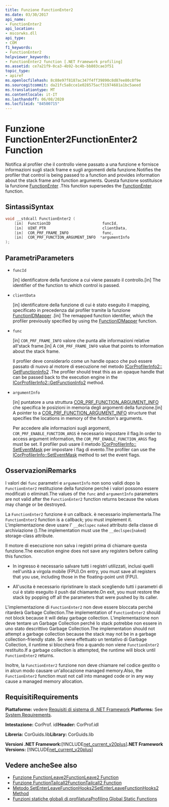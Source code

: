 ```yaml
---
title: Funzione FunctionEnter2
ms.date: 03/30/2017
api_name:
- FunctionEnter2
api_location:
- mscorwks.dll
api_type:
- COM
f1_keywords:
- FunctionEnter2
helpviewer_keywords:
- FunctionEnter2 function [.NET Framework profiling]
ms.assetid: ce7a21f9-0ca3-4b92-bc4b-bb803cae3f51
topic_type:
- apiref
ms.openlocfilehash: 8c88e97f8187ac347f4ff39890c8d87ee80c8f9e
ms.sourcegitcommit: da21fc5a8cce1e028575acf31974681a1bc5aeed
ms.translationtype: MT
ms.contentlocale: it-IT
ms.lasthandoff: 06/08/2020
ms.locfileid: "84500715"
---
```

# <a name="functionenter2-function"></a><span data-ttu-id="9fd0c-102">Funzione FunctionEnter2</span><span class="sxs-lookup"><span data-stu-id="9fd0c-102">FunctionEnter2 Function</span></span>
<span data-ttu-id="9fd0c-103">Notifica al profiler che il controllo viene passato a una funzione e fornisce informazioni sugli stack frame e sugli argomenti della funzione.</span><span class="sxs-lookup"><span data-stu-id="9fd0c-103">Notifies the profiler that control is being passed to a function and provides information about the stack frame and function arguments.</span></span> <span data-ttu-id="9fd0c-104">Questa funzione sostituisce la funzione [FunctionEnter](functionenter-function.md) .</span><span class="sxs-lookup"><span data-stu-id="9fd0c-104">This function supersedes the [FunctionEnter](functionenter-function.md) function.</span></span>  
  
## <a name="syntax"></a><span data-ttu-id="9fd0c-105">Sintassi</span><span class="sxs-lookup"><span data-stu-id="9fd0c-105">Syntax</span></span>  
  
```cpp  
void __stdcall FunctionEnter2 (  
    [in]  FunctionID                       funcId,
    [in]  UINT_PTR                         clientData,
    [in]  COR_PRF_FRAME_INFO               func,
    [in]  COR_PRF_FUNCTION_ARGUMENT_INFO  *argumentInfo  
);  
```  
  
## <a name="parameters"></a><span data-ttu-id="9fd0c-106">Parametri</span><span class="sxs-lookup"><span data-stu-id="9fd0c-106">Parameters</span></span>

- `funcId`

  <span data-ttu-id="9fd0c-107">\[in] identificatore della funzione a cui viene passato il controllo.</span><span class="sxs-lookup"><span data-stu-id="9fd0c-107">\[in] The identifier of the function to which control is passed.</span></span>

- `clientData`

  <span data-ttu-id="9fd0c-108">\[in] identificatore della funzione di cui è stato eseguito il mapping, specificato in precedenza dal profiler tramite la funzione [FunctionIDMapper](functionidmapper-function.md) .</span><span class="sxs-lookup"><span data-stu-id="9fd0c-108">\[in] The remapped function identifier, which the profiler previously specified by using the [FunctionIDMapper](functionidmapper-function.md) function.</span></span>
  
- `func`

  <span data-ttu-id="9fd0c-109">\[in] `COR_PRF_FRAME_INFO` valore che punta alle informazioni relative all'stack frame.</span><span class="sxs-lookup"><span data-stu-id="9fd0c-109">\[in] A `COR_PRF_FRAME_INFO` value that points to information about the stack frame.</span></span>
  
  <span data-ttu-id="9fd0c-110">Il profiler deve considerarlo come un handle opaco che può essere passato di nuovo al motore di esecuzione nel metodo [ICorProfilerInfo2:: GetFunctionInfo2](icorprofilerinfo2-getfunctioninfo2-method.md) .</span><span class="sxs-lookup"><span data-stu-id="9fd0c-110">The profiler should treat this as an opaque handle that can be passed back to the execution engine in the [ICorProfilerInfo2::GetFunctionInfo2](icorprofilerinfo2-getfunctioninfo2-method.md) method.</span></span>  
  
- `argumentInfo`

  <span data-ttu-id="9fd0c-111">\[in] puntatore a una struttura [COR_PRF_FUNCTION_ARGUMENT_INFO](cor-prf-function-argument-info-structure.md) che specifica le posizioni in memoria degli argomenti della funzione.</span><span class="sxs-lookup"><span data-stu-id="9fd0c-111">\[in] A pointer to a [COR_PRF_FUNCTION_ARGUMENT_INFO](cor-prf-function-argument-info-structure.md) structure that specifies the locations in memory of the function's arguments.</span></span>

  <span data-ttu-id="9fd0c-112">Per accedere alle informazioni sugli argomenti, `COR_PRF_ENABLE_FUNCTION_ARGS` è necessario impostare il flag.</span><span class="sxs-lookup"><span data-stu-id="9fd0c-112">In order to access argument information, the `COR_PRF_ENABLE_FUNCTION_ARGS` flag must be set.</span></span> <span data-ttu-id="9fd0c-113">Il profiler può usare il metodo [ICorProfilerInfo:: SetEventMask](icorprofilerinfo-seteventmask-method.md) per impostare i flag di evento.</span><span class="sxs-lookup"><span data-stu-id="9fd0c-113">The profiler can use the [ICorProfilerInfo::SetEventMask](icorprofilerinfo-seteventmask-method.md) method to set the event flags.</span></span>

## <a name="remarks"></a><span data-ttu-id="9fd0c-114">Osservazioni</span><span class="sxs-lookup"><span data-stu-id="9fd0c-114">Remarks</span></span>  
 <span data-ttu-id="9fd0c-115">I valori dei `func` parametri e `argumentInfo` non sono validi dopo la `FunctionEnter2` restituzione della funzione perché i valori possono essere modificati o eliminati.</span><span class="sxs-lookup"><span data-stu-id="9fd0c-115">The values of the `func` and `argumentInfo` parameters are not valid after the `FunctionEnter2` function returns because the values may change or be destroyed.</span></span>  
  
 <span data-ttu-id="9fd0c-116">La `FunctionEnter2` funzione è un callback. è necessario implementarla.</span><span class="sxs-lookup"><span data-stu-id="9fd0c-116">The `FunctionEnter2` function is a callback; you must implement it.</span></span> <span data-ttu-id="9fd0c-117">L'implementazione deve usare l' `__declspec` `naked` attributo della classe di archiviazione ().</span><span class="sxs-lookup"><span data-stu-id="9fd0c-117">The implementation must use the `__declspec`(`naked`) storage-class attribute.</span></span>  
  
 <span data-ttu-id="9fd0c-118">Il motore di esecuzione non salva i registri prima di chiamare questa funzione.</span><span class="sxs-lookup"><span data-stu-id="9fd0c-118">The execution engine does not save any registers before calling this function.</span></span>  
  
- <span data-ttu-id="9fd0c-119">In ingresso è necessario salvare tutti i registri utilizzati, inclusi quelli nell'unità a virgola mobile (FPU).</span><span class="sxs-lookup"><span data-stu-id="9fd0c-119">On entry, you must save all registers that you use, including those in the floating-point unit (FPU).</span></span>  
  
- <span data-ttu-id="9fd0c-120">All'uscita è necessario ripristinare lo stack scegliendo tutti i parametri di cui è stato eseguito il push dal chiamante.</span><span class="sxs-lookup"><span data-stu-id="9fd0c-120">On exit, you must restore the stack by popping off all the parameters that were pushed by its caller.</span></span>  
  
 <span data-ttu-id="9fd0c-121">L'implementazione di `FunctionEnter2` non deve essere bloccata perché ritarderà Garbage Collection.</span><span class="sxs-lookup"><span data-stu-id="9fd0c-121">The implementation of `FunctionEnter2` should not block because it will delay garbage collection.</span></span> <span data-ttu-id="9fd0c-122">L'implementazione non deve tentare un Garbage Collection perché lo stack potrebbe non essere in uno stato descrittivo Garbage Collection.</span><span class="sxs-lookup"><span data-stu-id="9fd0c-122">The implementation should not attempt a garbage collection because the stack may not be in a garbage collection-friendly state.</span></span> <span data-ttu-id="9fd0c-123">Se viene effettuato un tentativo di Garbage Collection, il runtime si bloccherà fino a quando non viene `FunctionEnter2` restituito.</span><span class="sxs-lookup"><span data-stu-id="9fd0c-123">If a garbage collection is attempted, the runtime will block until `FunctionEnter2` returns.</span></span>  
  
 <span data-ttu-id="9fd0c-124">Inoltre, la `FunctionEnter2` funzione non deve chiamare nel codice gestito o in alcun modo causare un'allocazione managed memory.</span><span class="sxs-lookup"><span data-stu-id="9fd0c-124">Also, the `FunctionEnter2` function must not call into managed code or in any way cause a managed memory allocation.</span></span>  
  
## <a name="requirements"></a><span data-ttu-id="9fd0c-125">Requisiti</span><span class="sxs-lookup"><span data-stu-id="9fd0c-125">Requirements</span></span>  
 <span data-ttu-id="9fd0c-126">**Piattaforme:** vedere [Requisiti di sistema di .NET Framework](../../get-started/system-requirements.md).</span><span class="sxs-lookup"><span data-stu-id="9fd0c-126">**Platforms:** See [System Requirements](../../get-started/system-requirements.md).</span></span>  
  
 <span data-ttu-id="9fd0c-127">**Intestazione:** CorProf. idl</span><span class="sxs-lookup"><span data-stu-id="9fd0c-127">**Header:** CorProf.idl</span></span>  
  
 <span data-ttu-id="9fd0c-128">**Libreria:** CorGuids.lib</span><span class="sxs-lookup"><span data-stu-id="9fd0c-128">**Library:** CorGuids.lib</span></span>  
  
 <span data-ttu-id="9fd0c-129">**Versioni .NET Framework:**[!INCLUDE[net_current_v20plus](../../../../includes/net-current-v20plus-md.md)]</span><span class="sxs-lookup"><span data-stu-id="9fd0c-129">**.NET Framework Versions:** [!INCLUDE[net_current_v20plus](../../../../includes/net-current-v20plus-md.md)]</span></span>  
  
## <a name="see-also"></a><span data-ttu-id="9fd0c-130">Vedere anche</span><span class="sxs-lookup"><span data-stu-id="9fd0c-130">See also</span></span>

- [<span data-ttu-id="9fd0c-131">Funzione FunctionLeave2</span><span class="sxs-lookup"><span data-stu-id="9fd0c-131">FunctionLeave2 Function</span></span>](functionleave2-function.md)
- [<span data-ttu-id="9fd0c-132">Funzione FunctionTailcall2</span><span class="sxs-lookup"><span data-stu-id="9fd0c-132">FunctionTailcall2 Function</span></span>](functiontailcall2-function.md)
- [<span data-ttu-id="9fd0c-133">Metodo SetEnterLeaveFunctionHooks2</span><span class="sxs-lookup"><span data-stu-id="9fd0c-133">SetEnterLeaveFunctionHooks2 Method</span></span>](icorprofilerinfo2-setenterleavefunctionhooks2-method.md)
- [<span data-ttu-id="9fd0c-134">Funzioni statiche globali di profilatura</span><span class="sxs-lookup"><span data-stu-id="9fd0c-134">Profiling Global Static Functions</span></span>](profiling-global-static-functions.md)
